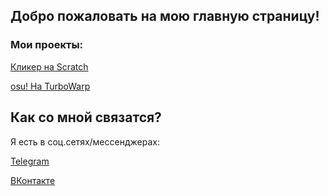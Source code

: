 ## Добро пожаловать на мою **главную страницу**!


### Мои проекты:

[Кликер на Scratch](ok-developerrr.github.io/clicker)

[osu! На TurboWarp](ok-developerrr.github.io/osu-sc)


## Как со мной связатся?

Я есть в соц.сетях/мессенджерах:

[Telegram](t.me/username123123xd)

[ВКонтакте](vk.com/id_lol_xd)
